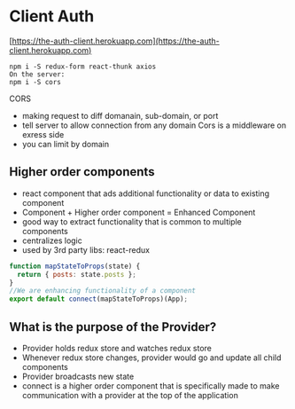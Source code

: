 # Client Auth
[https://the-auth-client.herokuapp.com](https://the-auth-client.herokuapp.com)

```
npm i -S redux-form react-thunk axios
On the server:
npm i -S cors
```
CORS
- making request to diff domanain, sub-domain, or port
- tell server to allow connection from any domain
Cors is a middleware on exress side
- you can limit by domain

## Higher order components
- react component that ads additional functionality or data to existing component
- Component + Higher order component = Enhanced Component
- good way to extract functionality that is common to multiple components
- centralizes logic
- used by 3rd party libs: react-redux
```js
function mapStateToProps(state) {
  return { posts: state.posts };
}
//We are enhancing functionality of a component
export default connect(mapStateToProps)(App);
```
## What is the purpose of the Provider?
- Provider holds redux store and watches redux store
- Whenever redux store changes, provider would go and update
all child components
- Provider broadcasts new state
- connect is a higher order component that is specifically made
to make communication with a provider at the top of the application

